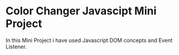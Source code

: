 # Color Changer Javascipt Mini Project

In this Mini Project i have used Javascript DOM concepts and Event Listener.